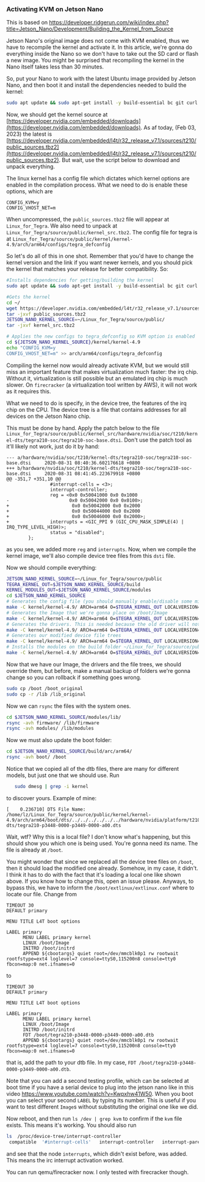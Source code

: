 ### Activating KVM on Jetson Nano

This is based on https://developer.ridgerun.com/wiki/index.php?title=Jetson_Nano/Development/Building_the_Kernel_from_Source

Jetson Nano's original image does not come with KVM enabled, thus we have to recompile the kernel and activate it. In this article, we're gonna do everything inside the Nano so we don't have to take out the SD card or flash a new image. You might be surprised that recompiling the kernel in the Nano itself takes less than 30 minutes.

So, put your Nano to work with the latest Ubuntu image provided by Jetson Nano, and then boot it and install the dependencies needed to build the kernel:

```bash
sudo apt update && sudo apt-get install -y build-essential bc git curl wget xxd kmod libssl-dev
```

Now, we should get the kernel source at [https://developer.nvidia.com/embedded/downloads](https://developer.nvidia.com/embedded/downloads). As af today, (Feb 03, 2023) the latest is [https://developer.nvidia.com/embedded/l4t/r32_release_v7.1/sources/t210/public_sources.tbz2](https://developer.nvidia.com/embedded/l4t/r32_release_v7.1/sources/t210/public_sources.tbz2). But wait, use the script below to download and unpack everything.

The linux kernel has a config file which dictates which kernel options are enabled in the compilation process. What we need to do is enable these options, which are

```
CONFIG_KVM=y
CONFIG_VHOST_NET=m
```

When uncompressed, the `public_sources.tbz2` file will appear at `Linux_for_Tegra`. We also need to unpack at `Linux_for_Tegra/source/public/kernel_src.tbz2`.
The config file for tegra is at `Linux_for_Tegra/source/public/kernel/kernel-4.9/arch/arm64/configs/tegra_defconfig`

So let's do all of this in one shot. Remember that you'd have to change the kernel version and the link if you want newer kernels, and you should pick the kernel that matches your release for better compatibility. So:

```bash
#Installs dependencies for getting/building the kernel
sudo apt update && sudo apt-get install -y build-essential bc git curl wget xxd kmod libssl-dev

#Gets the kernel
cd ~/
wget https://developer.nvidia.com/embedded/l4t/r32_release_v7.1/sources/t210/public_sources.tbz2
tar -jxvf public_sources.tbz2
JETSON_NANO_KERNEL_SOURCE=~/Linux_for_Tegra/source/public/
tar -jxvf kernel_src.tbz2

# Applies the new configs to tegra_defconfig so KVM option is enabled
cd ${JETSON_NANO_KERNEL_SOURCE}/kernel/kernel-4.9
echo "CONFIG_KVM=y
CONFIG_VHOST_NET=m" >> arch/arm64/configs/tegra_defconfig
```

Compiling the kernel now would already activate KVM, but we would still miss an important feature that makes virtualization much faster: the irq chip. Without it, virtualization is still possible but an emulated irq chip is much slower. On `firecracker` (a virtualization tool written by AWS), it will not work as it requires this.

What we need to do is specify, in the device tree, the features of the irq chip on the CPU. The device tree is a file that contains addresses for all devices on the Jetson Nano chip. 

This must be done by hand. Apply the patch below to the file `Linux_for_Tegra/source/public/kernel_src/hardware/nvidia/soc/t210/kernel-dts/tegra210-soc/tegra210-soc-base.dtsi`. Don't use the patch tool as it'll likely not work, just do it by hand:

```
--- a/hardware/nvidia/soc/t210/kernel-dts/tegra210-soc/tegra210-soc-base.dtsi     2020-08-31 08:40:36.602176618 +0800
+++ b/hardware/nvidia/soc/t210/kernel-dts/tegra210-soc/tegra210-soc-base.dtsi     2020-08-31 08:41:45.223679918 +0800
@@ -351,7 +351,10 @@
                #interrupt-cells = <3>;
                interrupt-controller;
                reg = <0x0 0x50041000 0x0 0x1000
-                      0x0 0x50042000 0x0 0x0100>;
+                       0x0 0x50042000 0x0 0x2000
+                       0x0 0x50044000 0x0 0x2000
+                       0x0 0x50046000 0x0 0x2000>;
+               interrupts = <GIC_PPI 9 (GIC_CPU_MASK_SIMPLE(4) | IRQ_TYPE_LEVEL_HIGH)>;
                status = "disabled";
        };
```

as you see, we added more `reg` and `interrupts`. Now, when we compile the kernel image, we'll also compile device tree files from this `dsti` file.

Now we should compile everything:

```bash
JETSON_NANO_KERNEL_SOURCE=~/Linux_for_Tegra/source/public
TEGRA_KERNEL_OUT=$JETSON_NANO_KERNEL_SOURCE/build
KERNEL_MODULES_OUT=$JETSON_NANO_KERNEL_SOURCE/modules
cd $JETSON_NANO_KERNEL_SOURCE
# Generates the config file (you should manually enable/disable some missing by pressing y/n and enter)
make -C kernel/kernel-4.9/ ARCH=arm64 O=$TEGRA_KERNEL_OUT LOCALVERSION=-tegra tegra_defconfig
# Generates the Image that we're gonna place on /boot/Image
make -C kernel/kernel-4.9/ ARCH=arm64 O=$TEGRA_KERNEL_OUT LOCALVERSION=-tegra -j4 --output-sync=target zImage
# Generates the drivers. This is needed because the old driver will not work with our new Image
make -C kernel/kernel-4.9/ ARCH=arm64 O=$TEGRA_KERNEL_OUT LOCALVERSION=-tegra -j4 --output-sync=target modules
# Generates our modified device file trees
make -C kernel/kernel-4.9/ ARCH=arm64 O=$TEGRA_KERNEL_OUT LOCALVERSION=-tegra -j4 --output-sync=target dtbs
# Installs the modules on the build folder ~/Linux_for_Tegra/source/public/build
make -C kernel/kernel-4.9/ ARCH=arm64 O=$TEGRA_KERNEL_OUT LOCALVERSION=-tegra INSTALL_MOD_PATH=$KERNEL_MODULES_OUT modules_install
```

Now that we have our Image, the drivers and the file trees, we should override them, but before, make a manual backup of folders we're gonna change so you can rollback if something goes wrong.

```bash
sudo cp /boot /boot_original
sudo cp -r /lib /lib_original
```

Now we can `rsync` the files with the system ones.

```bash
cd $JETSON_NANO_KERNEL_SOURCE/modules/lib/
rsync -avh firmware/ /lib/firmware
rsync -avh modules/ /lib/modules
```

Now we must also update the boot folder:

```bash
cd $JETSON_NANO_KERNEL_SOURCE/build/arc/arm64/
rsync -avh boot/ /boot
```

Notice that we copied all of the dtb files, there are many for different models, but just one that we should use. Run

```bash
   sudo dmesg | grep -i kernel
```

to discover yours. Example of mine:

```
[    0.236710] DTS File Name: /home/lz/Linux_for_Tegra/source/public/kernel/kernel-4.9/arch/arm64/boot/dts/../../../../../../hardware/nvidia/platform/t210/porg/kernel-dts/tegra210-p3448-0000-p3449-0000-a00.dts
```

Wait, wtf? Why this is a local file? I don't know what's happening, but this should show you which one is being used. You're gonna need its name. The file is already at `/boot`.

You might wonder that since we replaced all the device tree files on `/boot`, then it should load the modified one already. Somehow, in my case, it didn't. I think it has to do with the fact that it's loading a local one like shown above. If you know how to change this, open an issue please. Anyways, to bypass this, we have to inform the `/boot/extlinux/extlinux.conf` where to locate our file. Change from

```
TIMEOUT 30
DEFAULT primary

MENU TITLE L4T boot options

LABEL primary
      MENU LABEL primary kernel
      LINUX /boot/Image
      INITRD /boot/initrd
      APPEND ${cbootargs} quiet root=/dev/mmcblk0p1 rw rootwait rootfstype=ext4 loglevel=7 console=ttyS0,115200n8 console=tty0 fbcon=map:0 net.ifnames=0

```

to

```
TIMEOUT 30
DEFAULT primary

MENU TITLE L4T boot options

LABEL primary
      MENU LABEL primary kernel
      LINUX /boot/Image
      INITRD /boot/initrd
      FDT /boot/tegra210-p3448-0000-p3449-0000-a00.dtb
      APPEND ${cbootargs} quiet root=/dev/mmcblk0p1 rw rootwait rootfstype=ext4 loglevel=7 console=ttyS0,115200n8 console=tty0 fbcon=map:0 net.ifnames=0

```

that is, add the path to your dtb file. In my case, `FDT /boot/tegra210-p3448-0000-p3449-0000-a00.dtb`.

Note that you can add a second testing profile, which can be selected at boot time if you have a serial device to plug into the jetson nano like in this video https://www.youtube.com/watch?v=Kwpxhw41W50. When you boot you can select your second `LABEL` by typing its number. This is useful if you want to test different `Image`s without substituting the original one like we did.

Now reboot, and then run `ls /dev | grep kvm` to confirm if the `kvm` file exists. This means it's working. You should also run 

```bash
ls  /proc/device-tree/interrupt-controller
 compatible  '#interrupt-cells'   interrupt-controller   interrupt-parent   interrupts   linux,phandle   name   phandle   reg   status
```

and see that the node `interrupts`, which didn't exist before, was added. This means the irc interrupt activation worked.

You can run qemu/firecracker now. I only tested with firecracker though.

